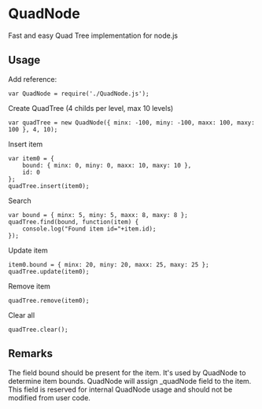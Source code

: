 # QuadNode
Fast and easy Quad Tree implementation for node.js

## Usage

Add reference:
```
var QuadNode = require('./QuadNode.js');
```

Create QuadTree (4 childs per level, max 10 levels)
```
var quadTree = new QuadNode({ minx: -100, miny: -100, maxx: 100, maxy: 100 }, 4, 10);
```

Insert item
```
var item0 = {
	bound: { minx: 0, miny: 0, maxx: 10, maxy: 10 },
	id: 0
};
quadTree.insert(item0);
```


Search
```
var bound = { minx: 5, miny: 5, maxx: 8, maxy: 8 };
quadTree.find(bound, function(item) {
	console.log("Found item id="+item.id);
});
```

Update item
```
item0.bound = { minx: 20, miny: 20, maxx: 25, maxy: 25 };
quadTree.update(item0);
```

Remove item
```
quadTree.remove(item0);
```

Clear all
```
quadTree.clear();
```

## Remarks

The field bound should be present for the item. It's used by QuadNode to determine item bounds.
QuadNode will assign _quadNode field to the item. This field is reserved for internal QuadNode usage and should not be modified from user code.
